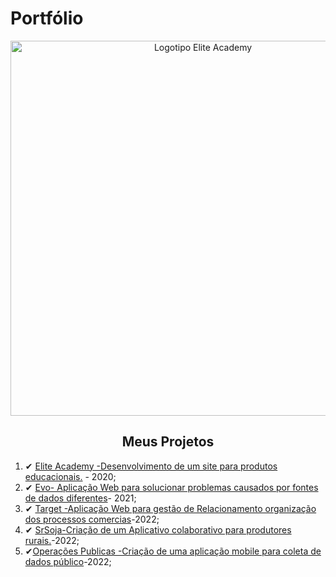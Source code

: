 # Portfólio 
<div align=center>

  <img src="https://user-images.githubusercontent.com/111800315/192152373-c7c2d0e3-e8ad-4c7f-82d0-df01ef5ce537.png" width=600 alt="Logotipo Elite Academy" />
  <h2>Meus Projetos</h2>
  </div>

1) ✔ [Elite Academy -Desenvolvimento de um site para produtos educacionais.](https://github.com/Ritas2022/Portfolio/tree/main/Referencia/Projeto1) - 2020;
2) ✔ [Evo- Aplicação Web para solucionar problemas causados por fontes de dados diferentes]()- 2021;
3) ✔ [Target -Aplicação Web para gestão de Relacionamento organização dos processos comercias]()-2022;
4) ✔ [SrSoja-Criação de um Aplicativo colaborativo para produtores rurais.]()-2022;
5) ✔[Operações Publicas -Criação de uma aplicação mobile para coleta de dados público]()-2022;

 